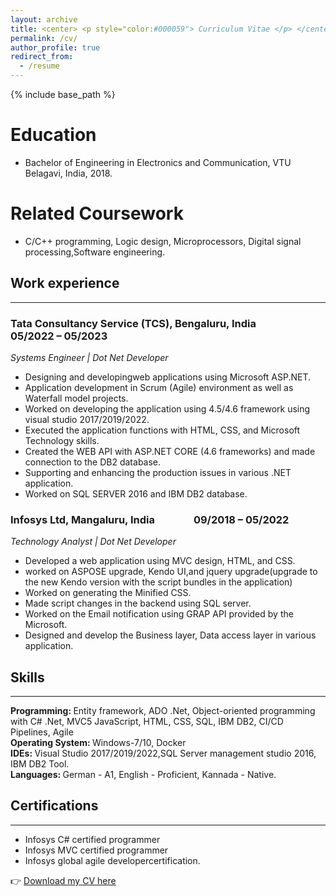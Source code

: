 ```yaml
---
layout: archive
title: <center> <p style="color:#000059"> Curriculum Vitae </p> </center>
permalink: /cv/
author_profile: true
redirect_from:
  - /resume
---
```


{% include base_path %}

Education
======
* Bachelor of Engineering in Electronics and Communication, VTU Belagavi, India, 2018.

Related Coursework
======
* C/C++ programming, Logic design, Microprocessors, Digital signal processing,Software engineering.
  
## Work experience 
--------------------------------------------------------------------------------------------------------------------------------------------------------------------------
### Tata Consultancy Service (TCS), Bengaluru, India      &nbsp;&nbsp;&nbsp;&nbsp;&nbsp;&nbsp;&nbsp;&nbsp;&nbsp;&nbsp;&nbsp;&nbsp;&nbsp;&nbsp;&nbsp;&nbsp;         05/2022 – 05/2023  
<i> Systems Engineer | Dot Net Developer </i>
- Designing and developingweb applications using Microsoft ASP.NET.
- Application development in Scrum (Agile) environment as well as Waterfall model projects.
- Worked on developing the application using 4.5/4.6 framework using visual studio 2017/2019/2022.
- Executed the application functions with HTML, CSS, and Microsoft Technology skills.
- Created the WEB API with ASP.NET CORE (4.6 frameworks) and made connection to the DB2 database.
- Supporting and enhancing the production issues in various .NET application.
- Worked on SQL SERVER 2016 and IBM DB2 database.

### Infosys Ltd, Mangaluru, India    &nbsp;&nbsp;&nbsp;&nbsp;&nbsp;&nbsp;&nbsp;&nbsp;&nbsp;&nbsp;&nbsp;&nbsp;&nbsp;&nbsp;           09/2018 – 05/2022  
<i> Technology Analyst | Dot Net Developer </i>
- Developed a web application using MVC design, HTML, and CSS.
- worked on ASPOSE upgrade, Kendo UI,and jquery upgrade(upgrade to the new Kendo version
  with the script bundles in the application)
- Worked on generating the Minified CSS.
- Made script changes in the backend using SQL server.
- Worked on the Email notification using GRAP API provided by the Microsoft.
- Designed and develop the Business layer, Data access layer in various application.
  
## Skills 
--------------------------------------------------------------------------------------------------------------------------------------------------------------------------
<b> Programming: </b> Entity framework, ADO .Net, Object-oriented programming with C# .Net, MVC5
JavaScript, HTML, CSS, SQL, IBM DB2, CI/CD Pipelines, Agile \
<b> Operating System: </b> Windows-7/10, Docker \
<b> IDEs: </b> Visual Studio 2017/2019/2022,SQL Server management studio 2016, IBM DB2 Tool.\
<b> Languages: </b> German - A1, English - Proficient, Kannada - Native.
  
## Certifications
--------------------------------------------------------------------------------------------------------------------------------------------------------------------------
- Infosys C# certified programmer
- Infosys MVC certified programmer
- Infosys global agile developercertification.

 👉 <a href="https://sudharani-biradar.github.io/files/sudharani.biradar.pdf"> Download my CV here</a>

